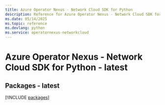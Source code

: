 ```yaml
---
title: Azure Operator Nexus - Network Cloud SDK for Python
description: Reference for Azure Operator Nexus - Network Cloud SDK for Python
ms.date: 05/14/2025
ms.topic: reference
ms.devlang: python
ms.service: operatornexus-networkcloud
---
```

# Azure Operator Nexus - Network Cloud SDK for Python - latest
## Packages - latest
[!INCLUDE [packages](operator-nexus---network-cloud-index.md)]